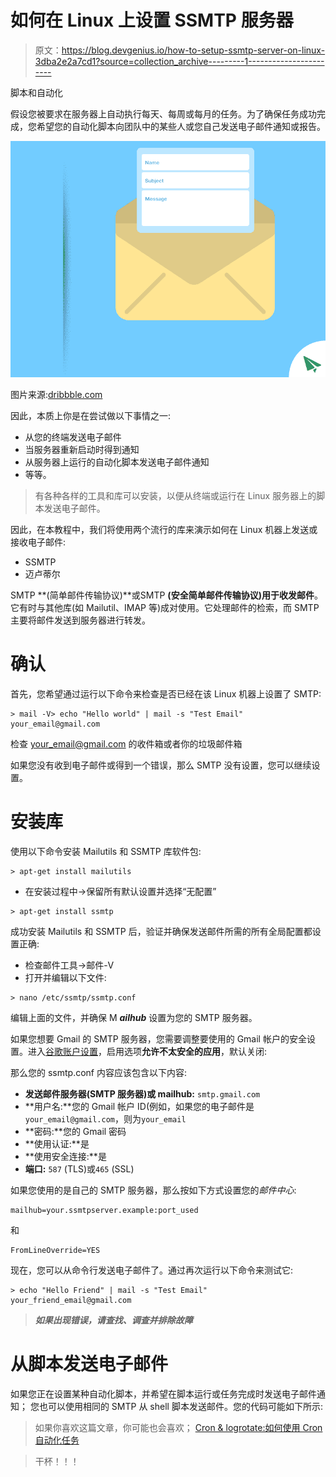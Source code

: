 # 如何在 Linux 上设置 SSMTP 服务器

> 原文：<https://blog.devgenius.io/how-to-setup-ssmtp-server-on-linux-3dba2e2a7cd1?source=collection_archive---------1----------------------->

脚本和自动化

假设您被要求在服务器上自动执行每天、每周或每月的任务。为了确保任务成功完成，您希望您的自动化脚本向团队中的某些人或您自己发送电子邮件通知或报告。

![](img/6774f744c184c5a274d9b4368d1c92d0.png)

图片来源:[dribbble.com](https://dribbble.com/shots/2055709-Send-Email-GIF)

因此，本质上你是在尝试做以下事情之一:

*   从您的终端发送电子邮件
*   当服务器重新启动时得到通知
*   从服务器上运行的自动化脚本发送电子邮件通知
*   等等。

> 有各种各样的工具和库可以安装，以便从终端或运行在 Linux 服务器上的脚本发送电子邮件。

因此，在本教程中，我们将使用两个流行的库来演示如何在 Linux 机器上发送或接收电子邮件:

*   SSMTP
*   迈卢蒂尔

SMTP **(简单邮件传输协议)**或SMTP **(安全简单邮件传输协议)**用于**收发邮件**。它有时与其他库(如 Mailutil、IMAP 等)成对使用。它处理邮件的检索，而 SMTP 主要将邮件发送到服务器进行转发。

# 确认

首先，您希望通过运行以下命令来检查是否已经在该 Linux 机器上设置了 SMTP:

```
> mail -V> echo "Hello world" | mail -s "Test Email" your_email@gmail.com
```

检查 your_email@gmail.com 的收件箱或者你的垃圾邮件箱

如果您没有收到电子邮件或得到一个错误，那么 SMTP 没有设置，您可以继续设置。

# 安装库

使用以下命令安装 Mailutils 和 SSMTP 库软件包:

```
> apt-get install mailutils
```

*   在安装过程中→保留所有默认设置并选择“无配置”

```
> apt-get install ssmtp
```

成功安装 Mailutils 和 SSMTP 后，验证并确保发送邮件所需的所有全局配置都设置正确:

*   检查邮件工具→邮件-V
*   打开并编辑以下文件:

```
> nano /etc/ssmtp/ssmtp.conf
```

编辑上面的文件，并确保 M ***ailhub*** 设置为您的 SMTP 服务器。

如果您想要 Gmail 的 SMTP 服务器，您需要调整要使用的 Gmail 帐户的安全设置。进入[谷歌账户设置](https://www.google.com/settings/u/1/security)，启用选项**允许不太安全的应用**，默认关闭:

那么您的 ssmtp.conf 内容应该包含以下内容:

*   **发送邮件服务器(SMTP 服务器)或 mailhub:** `smtp.gmail.com`
*   **用户名:**您的 Gmail 帐户 ID(例如，如果您的电子邮件是`your_email@gmail.com`，则为`your_email`
*   **密码:**您的 Gmail 密码
*   **使用认证:**是
*   **使用安全连接:**是
*   **端口:** `587` (TLS)或`465` (SSL)

如果您使用的是自己的 SMTP 服务器，那么按如下方式设置您的*邮件中心*:

```
mailhub=your.ssmtpserver.example:port_used
```

和

```
FromLineOverride=YES
```

现在，您可以从命令行发送电子邮件了。通过再次运行以下命令来测试它:

```
> echo "Hello Friend" | mail -s "Test Email" your_friend_email@gmail.com
```

> ***如果出现错误，请查找、调查并排除故障***

# 从脚本发送电子邮件

如果您正在设置某种自动化脚本，并希望在脚本运行或任务完成时发送电子邮件通知；
您也可以使用相同的 SMTP 从 shell 脚本发送邮件。您的代码可能如下所示:

> 如果你喜欢这篇文章，你可能也会喜欢； [Cron & logrotate:如何使用 Cron 自动化任务](/cron-logrotate-how-to-use-cron-to-automate-tasks-a93069d9185c)

> 干杯！！！